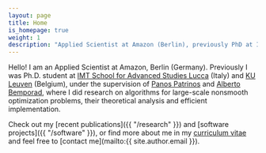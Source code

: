 ```yaml
---
layout: page
title: Home
is_homepage: true
weight: 1
description: "Applied Scientist at Amazon (Berlin), previously PhD at IMT Lucca and KU Leuven: machine learning, deep learning, large-scale nonsmooth optimization algorithms, optimal control."
---
```


Hello! I am an Applied Scientist at Amazon, Berlin (Germany).
Previously I was Ph.D. student at [IMT School for Advanced Studies Lucca](http://www.imtlucca.it/) (Italy)
and [KU Leuven](https://www.esat.kuleuven.be/stadius/) (Belgium), under the supervision of
[Panos Patrinos](https://www.esat.kuleuven.be/stadius/person.php?persid=639&id=782)
and [Alberto Bemporad](http://cse.lab.imtlucca.it/~bemporad/),
where I did research on algorithms for large-scale nonsmooth optimization problems,
their theoretical analysis and efficient implementation.

Check out my [recent publications]({{ "/research" }}) and [software projects]({{ "/software" }}), or find more about me in my <a href="{{ site.author.cv }}" target="_blank">curriculum vitae</a> and feel free to [contact me](mailto:{{ site.author.email }}).
